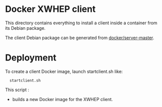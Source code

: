 Docker XWHEP client
===================

This directory contains everything to install a client inside a container from its Debian package.

The client Debian package can be generated from [docker/server-master](../server-master).

# Deployment

To create a client Docker image, launch startclient.sh like:
```
  startclient.sh
```

This script :
- builds a new Docker image for the XWHEP client.

